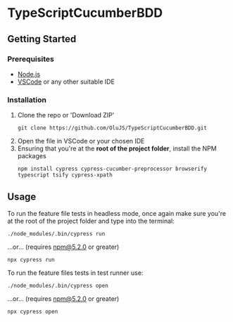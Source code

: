 # TypeScriptCucumberBDD

## Getting Started

### Prerequisites

- [Node.js](https://nodejs.org/en/)
- [VSCode](https://code.visualstudio.com/) or any other suitable IDE

### Installation
1. Clone the repo or 'Download ZIP'
   ```
   git clone https://github.com/OluJS/TypeScriptCucumberBDD.git
   ```
2. Open the file in VSCode or your chosen IDE
3. Ensuring that you're at the **root of the project folder**, install the NPM packages
   ```
   npm install cypress cypress-cucumber-preprocessor browserify typescript tsify cypress-xpath
   ```


## Usage
   To run the feature file tests in headless mode, once again make sure you're at the root of the project folder and type into the terminal:
   ```
   ./node_modules/.bin/cypress run
   ```
   ...or... (requires npm@5.2.0 or greater) 
   ```
   npx cypress run
   ```
   To run the feature files tests in test runner use:
   ```
   ./node_modules/.bin/cypress open
   ```
   ...or... (requires npm@5.2.0 or greater) 
   ```
   npx cypress open
   ```
